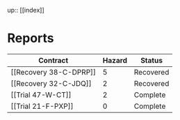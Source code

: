 ---
---
up:: [[index]]

# Reports

| Contract               | Hazard | Status    |
| ---------------------- | ------ | --------- |
| [[Recovery 38-C-DPRP]] | 5      | Recovered         |
| [[Recovery 32-C-JDQ]]  | 2      | Recovered |
| [[Trial 47-W-CT]]      | 2      | Complete  |
| [[Trial 21-F-PXP]]     | 0      | Complete  |


